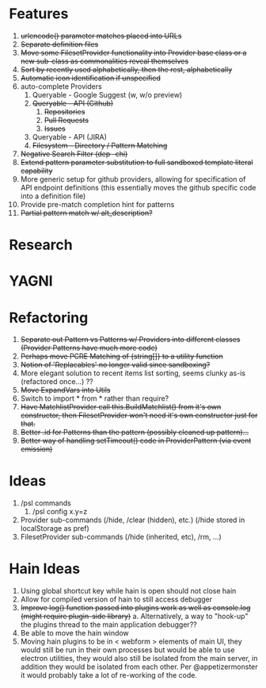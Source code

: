 # Features

1. ~~urlencode() parameter matches placed into URLs~~
2. ~~Separate definition files~~
3. ~~Move some FilesetProvider functionality into Provider base class or a new sub-class as commonalities reveal themselves~~
4. ~~Sort by recently used alphabetically, then the rest, alphabetically~~
5. ~~Automatic icon identification if unspecified~~
6. auto-complete Providers
    1. Queryable - Google Suggest (w, w/o preview)
    2. ~~Queryable - API (Github)~~
        1. ~~Repositories~~
        2. ~~Pull Requests~~
        3. ~~Issues~~
    4. Queryable - API (JIRA)
    5. ~~Filesystem - Directory / Pattern Matching~~
7. ~~Negative Search Filter (dep -chi)~~
8. ~~Extend pattern parameter substitution to full sandboxed template literal capability~~
9. More generic setup for github providers, allowing for specification of API endpoint definitions
    (this essentially moves the github specific code into a definition file)
10. Provide pre-match completion hint for patterns
12. ~~Partial pattern match w/ alt_description?~~

# Research


# YAGNI


# Refactoring

1. ~~Separate out Pattern vs Patterns w/ Providers into different classes (Provider Patterns have much more code)~~
2. ~~Perhaps move PCRE Matching of {string[]} to a utility function~~
3. ~~Notion of 'Replacables' no longer valid since sandboxing?~~
4. More elegant solution to recent items list sorting, seems clunky as-is (refactored once...) ??
5. ~~Move ExpandVars into Utils~~
6. Switch to import * from * rather than require?
7. ~~Have MatchlistProvider call this.BuildMatchlist() from it's own constructor, then FilesetProvider won't need it's own constructor just for that.~~
8. ~~Better .id for Patterns than the pattern (possibly cleaned up pattern)...~~
9. ~~Better way of handling setTimeout() code in ProviderPattern (via event emission)~~


# Ideas

1. /psl commands
    1. /psl config x.y=z
3. Provider sub-commands (/hide, /clear (hidden), etc.) (/hide stored in localStorage as pref)
4. FilesetProvider sub-commands (/hide (inherited, etc), /rm, ...)

# Hain Ideas

1. Using global shortcut key while hain is open should not close hain
2. Allow for compiled version of hain to still access debugger
3. ~~Improve log() function passed into plugins work as well as console.log (might require plugin-side library)~~
    a. Alternatively, a way to "hook-up" the plugins thread to the main application debugger??
4. Be able to move the hain window
5. Moving hain plugins to be in < webform > elements of main UI, they would still be run in their own processes but
    would be able to use electron utilities, they would also still be isolated from the main server, in addition they
    would be isolated from each other.  Per @appetizermonster it would probably take a lot of re-working of the code.

